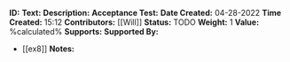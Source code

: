 **ID:**
**Text:**
**Description:**
**Acceptance Test:**
**Date Created:** 04-28-2022
**Time Created:** 15:12
**Contributors:** [[Will]]
**Status:** TODO
**Weight:** 1
**Value:** %calculated%
**Supports:**
**Supported By:**
- [[ex8]]
**Notes:**